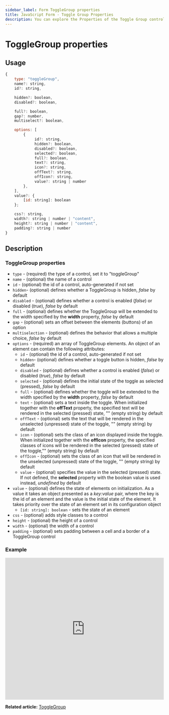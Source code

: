 ```yaml
---
sidebar_label: Form ToggleGroup properties
title: JavaScript Form - Toggle Group Properties 
description: You can explore the Properties of the Toggle Group control of Form in the documentation of the DHTMLX JavaScript UI library. Browse developer guides and API reference, try out code examples and live demos, and download a free 30-day evaluation version of DHTMLX Suite.
---
```


# ToggleGroup properties

## Usage

~~~js
{
    type: "toggleGroup",
    name?: string,
    id?: string,

    hidden?: boolean,
    disabled?: boolean,

    full?: boolean,
    gap?: number,
    multiselect?: boolean,

    options: [
        {
             id?: string,
             hidden?: boolean,
             disabled?: boolean,
             selected?: boolean,
             full?: boolean,
             text?: string,
             icon?: string,
             offText?: string,
             offIcon?: string,
             value?: string | number
        },
    ],
    value?: {
        [id: string]: boolean
    };

    css?: string,
    width?: string | number | "content",
    height?: string | number | "content",
    padding?: string | number
}
~~~

## Description

### ToggleGroup properties

- `type` - (required) the type of a control, set it to "toggleGroup"
- `name` - (optional) the name of a control
- `id` - (optional) the id of a control, auto-generated if not set
- `hidden`- (optional) defines whether a ToggleGroup is hidden, *false* by default
- `disabled` - (optional) defines whether a control is enabled (*false*) or disabled (*true*), *false* by default
- `full` - (optional) defines whether the ToggleGroup will be extended to the width specified by the **width** property, *false* by default
- `gap` - (optional) sets an offset between the elements (buttons) of an option
- `multiselection` - (optional) defines the behavior that allows a multiple choice, *false* by default
- `options` - (required) an array of ToggleGroup elements. An object of an element can contain the following attributes:
	- `id` - (optional) the id of a control, auto-generated if not set
	- `hidden`- (optional) defines whether a toggle button is hidden, *false* by default
	- `disabled` - (optional) defines whether a control is enabled (*false*) or disabled (*true*), *false* by default
	- `selected` - (optional) defines the initial state of the toggle as selected (pressed), *false* by default
	- `full` - (optional) defines whether the toggle will be extended to the width specified by the **width** property, *false* by default
	- `text` - (optional) sets a text inside the toggle. When initialized together with the **offText** property, the specified text will be rendered in the selected (pressed) state, "" (empty string) by default
	- `offText` - (optional) sets the text that will be rendered in the unselected (unpressed) state of the toggle, "" (empty string) by default
	- `icon` - (optional) sets the class of an icon displayed inside the toggle. When initialized together with the **offIcon** property, the specified classes of icons will be rendered in the selected (pressed) state of the toggle,"" (empty string) by default
	- `offIcon` - (optional) sets the class of an icon that will be rendered in the unselected (unpressed) state of the toggle, "" (empty string) by default
	- `value` - (optional) specifies the value in the selected (pressed) state. If not defined, the **selected** property with the boolean value is used instead, *undefined* by default
- `value` - (optional) defines the state of elements on initialization. As a value it takes an object presented as a *key:value* pair, where the key is the id of an element and the value is the initial state of the element. It takes priority over the state of an element set in its configuration object
	- `[id: string]: boolean` - sets the state of an element
- `css` - (optional) adds style classes to a control
- `height` - (optional) the height of a control
- `width` - (optional) the width of a control
- `padding` - (optional) sets padding between a cell and a border of a ToggleGroup control

### Example

<iframe src="https://snippet.dhtmlx.com/yqi21ykr?mode=js" frameborder="0" class="snippet_iframe" width="100%" height="450"></iframe>

**Related article:** [ToggleGroup](form/togglegroup.md)

